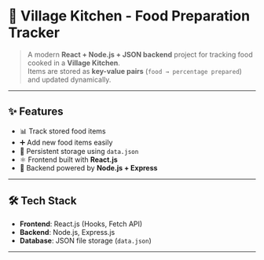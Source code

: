 # 🍲 Village Kitchen - Food Preparation Tracker

> A modern **React + Node.js + JSON backend** project for tracking food cooked in a **Village Kitchen**.  
> Items are stored as **key-value pairs** (`food → percentage prepared`) and updated dynamically.  

---

## ✨ Features
- 📊 Track stored food items 
- ➕ Add new food items easily  
- 💾 Persistent storage using `data.json`  
- ⚛️ Frontend built with **React.js**  
- 🚀 Backend powered by **Node.js + Express**  

---

## 🛠️ Tech Stack
- **Frontend**: React.js (Hooks, Fetch API)  
- **Backend**: Node.js, Express.js  
- **Database**: JSON file storage (`data.json`)  

---

